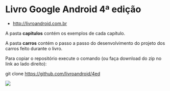 # Livro Google Android 4ª edição

* http://livroandroid.com.br

A pasta <b>capitulos</b> contém os exemplos de cada capítulo.

A pasta <b>carros</b> contém o passo a passo do desenvolvimento do projeto dos carros feito durante o livro.

Para copiar o repositório execute o comando (ou faça download do zip no link ao lado direito):

git clone https://github.com/livroandroid/4ed

<img src="http://livroandroid.com.br/imgs/livro_android.png" />
